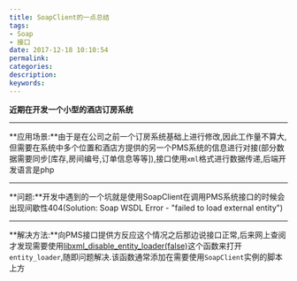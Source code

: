```yaml
---
title: SoapClient的一点总结
tags:
- Soap
- 接口
date: 2017-12-18 10:10:54
permalink:
categories:
description:
keywords:
---
```


**近期在开发一个小型的酒店订房系统**  

---

**应用场景:**由于是在公司之前一个订房系统基础上进行修改,因此工作量不算大,但需要在系统中多个位置和酒店方提供的另一个PMS系统的信息进行对接(部分数据需要同步[库存,房间编号,订单信息等等]),接口使用`xml`格式进行数据传递,后端开发语言是php  

---

**问题:**开发中遇到的一个坑就是使用SoapClient在调用PMS系统接口的时候会出现间歇性404(Solution: Soap WSDL Error - "failed to load external entity")  

---

**解决方法:**向PMS接口提供方反应这个情况之后那边说接口正常,后来网上查阅才发现需要使用[libxml_disable_entity_loader(false)](http://php.net/manual/zh/function.libxml-disable-entity-loader.php)这个函数来打开`entity_loader`,随即问题解决.该函数通常添加在需要使用`SoapClient`实例的脚本上方
